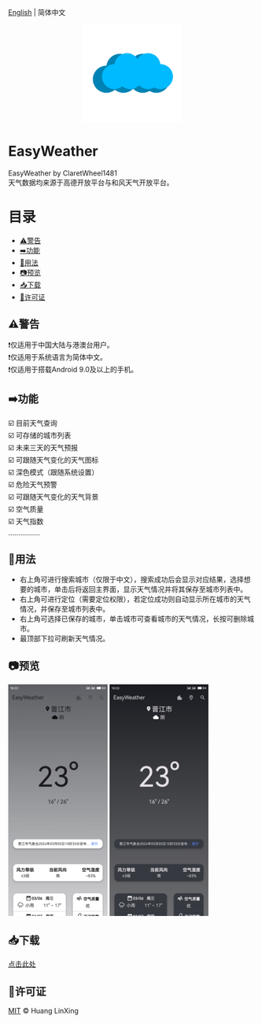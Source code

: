 [English](README.md) | 简体中文
<p align="center">
    <a href="https://github.com/ClaretWheel1481/easyweather">
        <img src="./assets/images/easyweather.png" height="200"/>
    </a>
</p>


# EasyWeather
EasyWeather by ClaretWheel1481
<br>
天气数据均来源于高德开放平台与和风天气开放平台。
<br>

# 目录
- [⚠️警告](#警告)
- [➡️功能](#功能)
- [🍜用法](#用法)
- [📷预览](#预览)
- [📥下载](#下载)
- [📝许可证](#许可证)

## ⚠️警告
❗️仅适用于中国大陆与港澳台用户。<br>
❗️仅适用于系统语言为简体中文。<br>
❗️仅适用于搭载Android 9.0及以上的手机。<br>

## ➡️功能
☑️
目前天气查询
<br>
☑️
可存储的城市列表
<br>
☑️
未来三天的天气预报
<br>
☑️
可跟随天气变化的天气图标
<br>
☑️
深色模式（跟随系统设置）
<br>
☑️
危险天气预警
<br>
☑️
可跟随天气变化的天气背景
<br>
☑️
空气质量
<br>
☑️
天气指数
<br>
................

## 🍜用法
- 右上角可进行搜索城市（仅限于中文），搜索成功后会显示对应结果，选择想要的城市，单击后将返回主界面，显示天气情况并将其保存至城市列表中。
- 右上角可进行定位（需要定位权限），若定位成功则自动显示所在城市的天气情况，并保存至城市列表中。
- 右上角可选择已保存的城市，单击城市可查看城市的天气情况，长按可删除城市。
- 最顶部下拉可刷新天气情况。

## 📷预览
<div class="half">
<img src="./assets/images/Sample_Light.png" width=40%/>
<img src="./assets/images/Sample_Dark.png" width=40%/>
</div>

## 📥下载
[点击此处](https://github.com/ClaretWheel1481/easyweather/releases/latest)

## 📄许可证
[MIT](LICENSE) © Huang LinXing